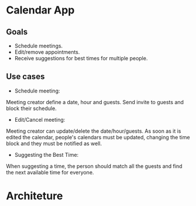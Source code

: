 # Calendar App

## Goals

- Schedule meetings.
- Edit/remove appointments.
- Receive suggestions for best times for multiple people.


## Use cases

- Schedule meeting: 

Meeting creator define a date, hour and guests.
Send invite to guests and block their schedule. 


- Edit/Cancel meeting:

Meeting creator can update/delete the date/hour/guests. As soon as it is edited the calendar, people's calendars must be updated, changing the time block and they must be notified as well.


- Suggesting the Best Time:

When suggesting a time, the person should match all the guests and find the next available time for everyone.

# Architeture
